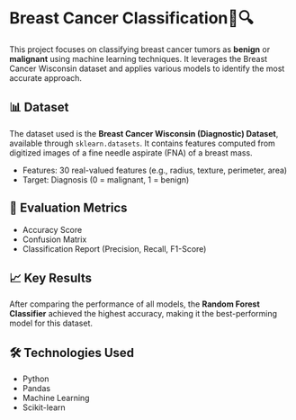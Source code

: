 # Breast Cancer Classification🧬🔍

This project focuses on classifying breast cancer tumors as **benign** or **malignant** using machine learning techniques. It leverages the Breast Cancer Wisconsin dataset and applies various models to identify the most accurate approach.

## 📊 Dataset

The dataset used is the **Breast Cancer Wisconsin (Diagnostic) Dataset**, available through `sklearn.datasets`. It contains features computed from digitized images of a fine needle aspirate (FNA) of a breast mass.

- Features: 30 real-valued features (e.g., radius, texture, perimeter, area)
- Target: Diagnosis (0 = malignant, 1 = benign)

## 🧪 Evaluation Metrics

- Accuracy Score
- Confusion Matrix
- Classification Report (Precision, Recall, F1-Score)

## 📈 Key Results

After comparing the performance of all models, the **Random Forest Classifier** achieved the highest accuracy, making it the best-performing model for this dataset.

## 🛠️ Technologies Used

- Python
- Pandas
- Machine Learning
- Scikit-learn
